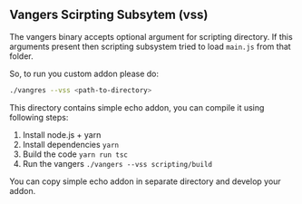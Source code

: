 ## Vangers Scirpting Subsytem (vss)

The vangers binary accepts optional argument for scripting directory. If this arguments present then scripting subsystem
tried to load `main.js` from that folder.

So, to run you custom addon please do:

```bash
./vangres --vss <path-to-directory>
```

This directory contains simple echo addon, you can compile it using following steps:

1. Install node.js + yarn
2. Install dependencies `yarn`
3. Build the code `yarn run tsc`
4. Run the vangers `./vangers --vss scripting/build`

You can copy simple echo addon in separate directory and develop your addon.